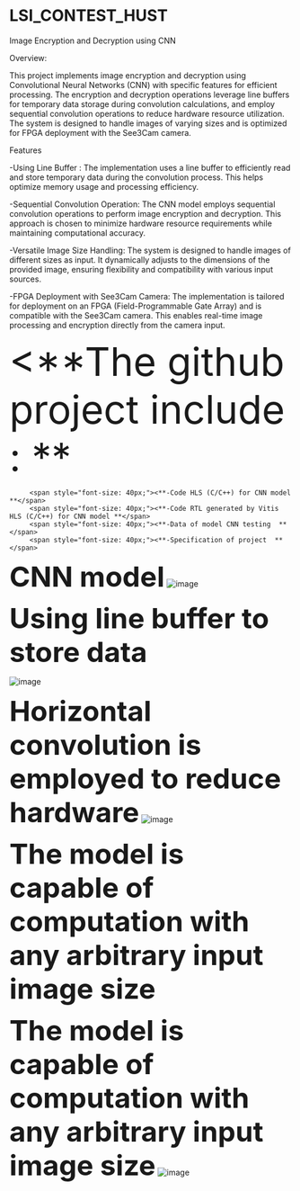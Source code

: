# LSI_CONTEST_HUST
Image Encryption and Decryption using CNN

Overview:

This project implements image encryption and decryption using Convolutional Neural Networks (CNN) with specific features for efficient processing. The encryption and decryption operations leverage line buffers for temporary data storage during convolution calculations, and employ sequential convolution operations to reduce hardware resource utilization. The system is designed to handle images of varying sizes and is optimized for FPGA deployment with the See3Cam camera.

Features

-Using Line Buffer : The implementation uses a line buffer to efficiently read and store temporary data during the convolution process. This helps optimize memory usage and processing efficiency.

-Sequential Convolution Operation: The CNN model employs sequential convolution operations to perform image encryption and decryption. This approach is chosen to minimize hardware resource requirements while maintaining computational accuracy.

-Versatile Image Size Handling: The system is designed to handle images of different sizes as input. It dynamically adjusts to the dimensions of the provided image, ensuring flexibility and compatibility with various input sources.

-FPGA Deployment with See3Cam Camera: The implementation is tailored for deployment on an FPGA (Field-Programmable Gate Array) and is compatible with the See3Cam camera. This enables real-time image processing and encryption directly from the camera input.


<span style="font-size: 70px;"><**The github project include : **</span>

         <span style="font-size: 40px;"><**-Code HLS (C/C++) for CNN model **</span>
         <span style="font-size: 40px;"><**-Code RTL generated by Vitis HLS (C/C++) for CNN model **</span>
         <span style="font-size: 40px;"><**-Data of model CNN testing  **</span>
         <span style="font-size: 40px;"><**-Specification of project  **</span>

<span style="font-size: 50px;">**CNN model**</span>
![image](https://github.com/nguyendaithien/LSI_CONTEST_HUST/assets/91738843/4449794c-fcf1-4d9f-a38c-faa6a5a5e50d)

<span style="font-size: 50px;">**Using line buffer to store data**</span>

![image](https://github.com/nguyendaithien/LSI_CONTEST_HUST/assets/91738843/392fabdd-ad5f-4f08-96ab-401a7fe047be)

<span style="font-size: 50px;">**Horizontal convolution is employed to reduce hardware**</span>
![image](https://github.com/nguyendaithien/LSI_CONTEST_HUST/assets/91738843/21e3aa71-d812-4ca8-afa3-e88fbc72e0a5)

<span style="font-size: 50px;">**The model is capable of computation with any arbitrary input image size**</span>

<span style="font-size: 50px;">**The model is capable of computation with any arbitrary input image size**</span>
![image](https://github.com/nguyendaithien/LSI_CONTEST_HUST/assets/91738843/3db6dbf2-5cba-4894-81c4-bb99716c0fd6)







